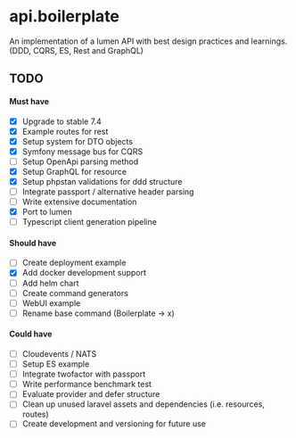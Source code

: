 # api.boilerplate
An implementation of a lumen API with best design practices and learnings. (DDD, CQRS, ES, Rest and GraphQL)

## TODO

#### Must have
- [x] Upgrade to stable 7.4
- [x] Example routes for rest
- [x] Setup system for DTO objects
- [x] Symfony message bus for CQRS
- [ ] Setup OpenApi parsing method
- [x] Setup GraphQL for resource
- [x] Setup phpstan validations for ddd structure
- [ ] Integrate passport / alternative header parsing
- [ ] Write extensive documentation
- [x] Port to lumen
- [ ] Typescript client generation pipeline

#### Should have
- [ ] Create deployment example
- [x] Add docker development support
- [ ] Add helm chart
- [ ] Create command generators
- [ ] WebUI example
- [ ] Rename base command (Boilerplate -> x)

#### Could have
- [ ] Cloudevents / NATS
- [ ] Setup ES example
- [ ] Integrate twofactor with passport
- [ ] Write performance benchmark test
- [ ] Evaluate provider and defer structure
- [ ] Clean up unused laravel assets and dependencies (i.e. resources, routes)
- [ ] Create development and versioning for future use
